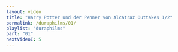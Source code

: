 ```yaml
---
layout: video
title: "Harry Potter und der Penner von Alcatraz Outtakes 1/2"
permalink: /duraphilms/01/
playlist: "duraphilms"
part: "01"
nextVideoI: 5
---
```

